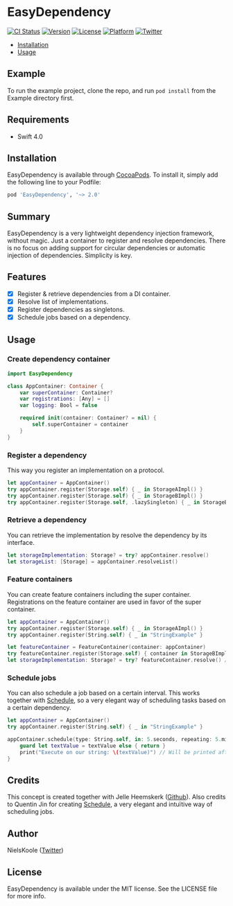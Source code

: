 # EasyDependency

[![CI Status](http://img.shields.io/travis/bynelus/EasyDependency.svg?style=flat)](https://travis-ci.org/bynelus/EasyDependency)
[![Version](https://img.shields.io/cocoapods/v/EasyDependency.svg?style=flat)](http://cocoapods.org/pods/EasyDependency)
[![License](https://img.shields.io/cocoapods/l/EasyDependency.svg?style=flat)](http://cocoapods.org/pods/EasyDependency)
[![Platform](https://img.shields.io/cocoapods/p/EasyDependency.svg?style=flat)](http://cocoapods.org/pods/EasyDependency)
[![Twitter](https://img.shields.io/twitter/follow/nielskoole.svg?style=social&label=Follow)](http://twitter.com/nielskoole)

- [Installation](#installation)
- [Usage](#usage)

## Example

To run the example project, clone the repo, and run `pod install` from the Example directory first.

## Requirements

- Swift 4.0

## Installation

EasyDependency is available through [CocoaPods](http://cocoapods.org). To install
it, simply add the following line to your Podfile:

```ruby
pod 'EasyDependency', '~> 2.0'
```

## Summary

EasyDependency is a very lightweight dependency injection framework, without magic. Just a container to register and resolve dependencies.
There is no focus on adding support for circular dependencies or automatic injection of dependencies. Simplicity is key.

## Features

- [x] Register & retrieve dependencies from a DI container.
- [x] Resolve list of implementations.
- [x] Register dependencies as singletons.
- [x] Schedule jobs based on a dependency.

## Usage

### Create dependency container

```swift
import EasyDependency

class AppContainer: Container {
    var superContainer: Container?
    var registrations: [Any] = []
    var logging: Bool = false

    required init(container: Container? = nil) {
        self.superContainer = container
    }
}
```

### Register a dependency

This way you register an implementation on a protocol.

```swift
let appContainer = AppContainer()
try appContainer.register(Storage.self) { _ in StorageAImpl() }
try appContainer.register(Storage.self) { _ in StorageBImpl() }
try appContainer.register(Storage.self, .lazySingleton) { _ in StorageBImpl() }
```

### Retrieve a dependency

You can retrieve the implementation by resolve the dependency by its interface.

```swift
let storageImplementation: Storage? = try? appContainer.resolve()
let storageList: [Storage] = appContainer.resolveList()
```

### Feature containers

You can create feature containers including the super container. Registrations on the feature container are used in favor of the super container.

```swift
let appContainer = AppContainer()
try appContainer.register(Storage.self) { _ in StorageAImpl() }
try appContainer.register(String.self) { _ in "StringExample" }

let featureContainer = FeatureContainer(container: appContainer)
try featureContainer.register(Storage.self) { container in StorageBImpl(string: try container.resolve()) }
let storageImplementation: Storage? = try? featureContainer.resolve() // StorageBImpl() will be returned.
```

### Schedule jobs

You can also schedule a job based on a certain interval. This works together with [Schedule](http://https://github.com/luoxiu/Schedule), so a very elegant way of scheduling tasks based on a certain dependency.

```swift
let appContainer = AppContainer()
try appContainer.register(String.self) { _ in "StringExample" }

appContainer.schedule(type: String.self, in: 5.seconds, repeating: 5.minutes, queue: .global()) { textValue in
	guard let textValue = textValue else { return }
	print("Execute on our string: \(textValue)") // Will be printed after 5 seconds and every 5 minutes after.
}
```

## Credits

This concept is created together with Jelle Heemskerk ([Github](https://github.com/jelleheemskerk)).
Also credits to Quentin Jin for creating [Schedule](http://https://github.com/luoxiu/Schedule), a very elegant and intuïtive way of scheduling jobs.

## Author

NielsKoole ([Twitter](https://twitter.com/nielskoole))

## License

EasyDependency is available under the MIT license. See the LICENSE file for more info.

